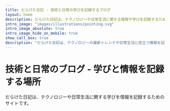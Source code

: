 ```yaml
---
title: だらけた日記 - 技術と日常の学びを記録するブログ
layout: home
description: だらけた日記は、テクノロジーや日常生活に関する情報や学びを記録するための私専用のプラットフォームです。最新のテクノロジートレンドから日常の知恵まで、多様なトピックを探求しています。
intro_image: "images/illustrations/pointing.svg"
intro_image_absolute: true
intro_image_hide_on_mobile: true
show_call_box: true
description: "だらけた日記は、テクノロジーの最新トレンドや日常生活に役立つ情報を記録する私専用のプラットフォームです。学びや発見を共有し、知識を広げることを目的としています。技術的な話題から日々の知恵まで、多彩なトピックを探求する場です。"
---
```


# 技術と日常のブログ - 学びと情報を記録する場所

だらけた日記は、テクノロジーや日常生活に関する学びを情報を記録するためのサイトです。
